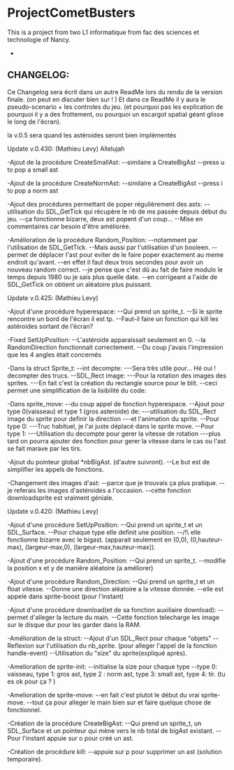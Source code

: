 # ProjectCometBusters
This is a project from two L1 informatique from fac des sciences et technologie of Nancy.


-
CHANGELOG:
-

Ce Changelog sera écrit dans un autre ReadMe lors du rendu de la version finale. (on peut en discuter bien sur ! )
Et dans ce ReadMe il y aura le pseudo-scenario + les controles du jeu.
(et pourquoi pas les explication de pourquoi il y a des frottement, ou pourquoi un escargot spatial géant glisse le long de l'écran).

la v.0.5 sera quand les astéroides seront bien implémentés

Update v.0.430: (Mathieu Levy)
Allelujah

-Ajout de la procédure CreateSmallAst:
--similaire a CreateBigAst
--press u to pop a small ast

-Ajout de la procédure CreateNormAst:
--similaire a CreateBigAst
--press i to pop a norm ast

-Ajout des procédures permettant de poper régulièrement des asts:
--utilisation du SDL_GetTick qui récupère le nb de ms passée depuis début du jeu.
--ça fonctionne bizarre, deux ast popent d'un coup...
--Mise en commentaires car besoin d'être améliorée.

-Amélioration de la procédure Random_Position:
--notamment par l'utilisation de SDL_GetTick.
--Mais aussi par l'utilisation d'un booleen.
--permet de déplacer l'ast pour eviter de le faire poper exactement au meme endroit qu'avant.
--en effet il faut deux trois secondes pour avoir un nouveau random correct.
--je pense que c'est dû au fait de faire modulo le temps depuis 1980 ou je sais plus quelle date.
--en corrigeant a l'aide de SDL_GetTick on obtient un aléatoire plus puissant.


Update v.0.425: (Mathieu Levy)

-Ajout d'une procédure hyperespace:
--Qui prend un sprite_t.
--Si le sprite rencontre un bord de l'écran il est tp.
--Faut-il faire un fonction qui kill les astéroides sortant de l'écran?

-Fixed SetUpPosition:
--L'astéroide apparaissait seulement en 0.
--la RandomDirection fonctionnait correctement.
--Du coup j'avais l'impression que les 4 angles était concernés

-Dans la struct Sprite_t:
--int decompte:
---Sera très utile pour... Hé oui ! decompter des trucs.
--SDL_Rect image:
---Pour la rotation des images des sprites.
---En fait c'est la création du rectangle source pour le blit.
--ceci permet une simplification de la lisibilité du code:

-Dans sprite_move:
--du coup appel de fonction hyperespace.
--Ajout pour type 0(vaisseau) et type 1 (gros asteroide) de:
---utilisation du SDL_Rect image du sprite pour definir la direction
---et l'animation du sprite.
--Pour type 0:
---Truc habituel, je l'ai juste déplacé dans le sprite move.
--Pour type 1:
---Utilisation du decompte pour gerer la vitesse de rotation
---plus tard on pourra ajouter des fonction pour gerer la vitesse dans le cas ou l'ast se fait marave par les tirs.

-Ajout du pointeur global *nbBigAst. (d'autre suivront).
--Le but est de simplifier les appels de fonctions.

-Changement des images d'ast:
--parce que je trouvais ça plus pratique.
--je referais les images d'astéroides a l'occasion.
--cette fonction downloadsprite est vraiment géniale.

Update v.0.420: (Mathieu Levy)


-Ajout d'une procédure SetUpPosition:
--Qui prend un sprite_t et un SDL_Surface.
--Pour chaque type elle definit une position.
--/!\ elle fonctionne bizarre avec le bigast.
(apparait seulement en (0,0), (0,hauteur-max),
(largeur-max,0), (largeur-max,hauteur-max)).


-Ajout d'une procédure Random_Position:
--Qui prend un sprite_t.
--modifie la position x et y
de manière aléatoire (a améliorer)


-Ajout d'une procédure Random_Direction:
--Qui prend un sprite_t et un float vitesse.
--Donne une direction aléatoire a la vitesse donnée.
--elle est appelé dans sprite-boost (pour l'instant)


-Ajout d'une procédure download(et de sa fonction
auxiliaire download):
--permet d'alleger la lecture du main.
--Cette fonction telecharge les image sur le disque dur
pour les garder dans la RAM.


-Amélioration de la struct:
--Ajout d'un SDL_Rect pour chaque "objets"
--Reflexion sur l'utilisation du nb_sprite. (pour alleger
l'appel de la fonction handle-event)
--Utilisation du "size" du sprite(expliqué après).

-Amelioration de sprite-init:
--initialise la size pour chaque type
--type 0: vaisseau, type 1: gros ast, type 2 : norm ast,
type 3: small ast, type 4: tir. (tu es ok pour ça ? )


-Amelioration de sprite-move:
--en fait c'est plutot le début du vrai sprite-move.
--tout ça pour alleger le main bien sur et faire
quelque chose de fonctionnel.

-Création de la procédure CreateBigAst:
--Qui prend un sprite_t, un SDL_Surface et un pointeur
qui mène vers le nb total de bigAst existant.
--Pour l'instant appuie sur o pour créé un ast.

-Création de procédure kill:
--appuie sur p pour supprimer un ast (solution temporaire).
